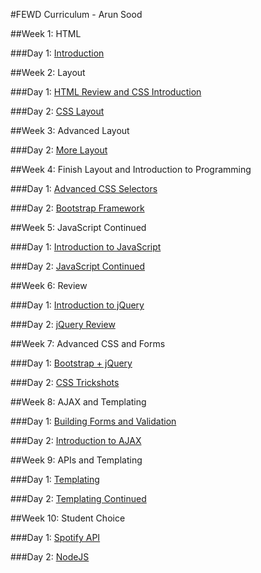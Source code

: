#FEWD Curriculum - Arun Sood

##Week 1: HTML

###Day 1: [Introduction](week_01_html/01_intro/)

##Week 2: Layout

###Day 1: [HTML Review and CSS Introduction](week_02_layout/02_css_basics/)

###Day 2: [CSS Layout](week_02_layout/04_layout/)

##Week 3: Advanced Layout

###Day 2: [More Layout](week_03_more_layout/05_more_layout/)

##Week 4: Finish Layout and Introduction to Programming

###Day 1: [Advanced CSS Selectors](week_04_advanced_layout/06_advanced_selectors/)

###Day 2: [Bootstrap Framework](week_04_advanced_layout/07_bootstrap/)

##Week 5: JavaScript Continued

###Day 1: [Introduction to JavaScript](week_05_js_intro/08_js_basics/)

###Day 2: [JavaScript Continued](week_05_js_intro/09_dom_manipulation/)

##Week 6: Review

###Day 1: [Introduction to jQuery](week_06_jquery_intro/10_jquery_intro/)

###Day 2: [jQuery Review](week_06_jquery_intro/11_jquery_review)

##Week 7: Advanced CSS and Forms

###Day 1: [Bootstrap + jQuery](week_07_advanced_css_and_jquery/12_jquery_bootstrap/)

###Day 2: [CSS Trickshots](week_07_advanced_css_and_jquery/13_css_trickshots/)

##Week 8: AJAX and Templating

###Day 1: [Building Forms and Validation](week_08_forms_and_ajax/14_forms/)

###Day 2: [Introduction to AJAX](week_08_forms_and_ajax/15_ajax/)

##Week 9: APIs and Templating

###Day 1: [Templating](week_09_apis_and_templating/16_templating/)

###Day 2: [Templating Continued](week_09_apis_and_templating/17_templating_continued/)

##Week 10: Student Choice

###Day 1: [Spotify API](week_10_student_choice/18_spotify_api/)

###Day 2: [NodeJS](week_10_student_choice/19_node/)